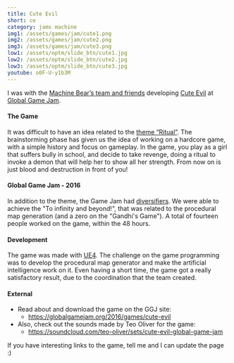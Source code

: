 ```yaml
---
title: Cute Evil
short: ce
category: jams machine
img1: /assets/games/jam/cute1.png
img2: /assets/games/jam/cute2.png
img3: /assets/games/jam/cute3.png
low1: /assets/optm/slide_btn/cute1.jpg
low2: /assets/optm/slide_btn/cute2.jpg
low3: /assets/optm/slide_btn/cute3.jpg
youtube: o0F-U-y1b3M
---
```


I was with the [Machine Bear’s team and friends](https://globalgamejam.org/2016/jam-sites/machine-bear-jam) developing [Cute Evil](https://globalgamejam.org/2016/games/cute-evil) at [Global Game Jam](https://globalgamejam.org/news/ggj-2016-one-month-away).

#### The Game

It was difficult to have an idea related to the [theme “Ritual”](https://globalgamejam.org/news/and-ggj16-theme). The brainstorming phase has given us the idea of working on a hardcore game, with a simple history and focus on gameplay. In the game, you play as a girl that suffers bully in school, and decide to take revenge, doing a ritual to invoke a demon that will help her to show all her strength. From now on is just blood and destruction in front of you!

#### Global Game Jam - 2016

In addition to the theme, the Game Jam had [diversifiers](https://globalgamejam.org/news/ggj16-diversifiers-are). We were able to achieve the "To infinity and beyond!", that was related to the procedural map generation (and a zero on the "Gandhi's Game"). A total of fourteen people worked on the game, within the 48 hours.

#### Development

The game was made with [UE4](https://www.unrealengine.com). The challenge on the game programming was to develop the procedural map generator and make the artificial intelligence work on it. Even having a short time, the game got a really satisfactory result, due to the coordination that the team created.

#### External

- Read about and download the game on the GGJ site:
	- <https://globalgamejam.org/2016/games/cute-evil>
- Also, check out the sounds made by Teo Oliver for the game:
	- <https://soundcloud.com/teo-oliver/sets/cute-evil-global-game-jam>

If you have interesting links to the game, tell me and I can update the page :)